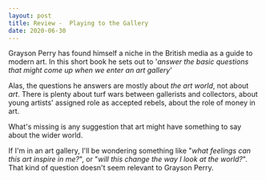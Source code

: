 ```yaml
---
layout: post
title: Review -  Playing to the Gallery
date: 2020-06-30
---
```


Grayson Perry has found himself a niche in the British media as a guide to modern art. In this short book he sets out to '*answer the basic questions that might come up when we enter an art gallery*'

Alas, the questions he answers are mostly about *the art world*, not about *art*. There is plenty about turf wars between gallerists and collectors, about young artists' assigned role as accepted rebels, about the role of money in art.

What's missing is any suggestion that art might have something to say about the wider world.

If I'm in an art gallery, I'll be wondering something like "*what feelings can this art inspire in me?*", or "*will this change the way I look at the world?*". That kind of question doesn't seem relevant to Grayson Perry.

